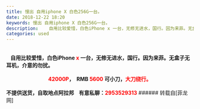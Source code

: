 ```yaml
---
title: 慢出 自用iphone X 白色256G一台。
date: 2018-12-22 18:20
keywords: 慢出 自用iphone X 白色256G一台。
description:    自用比较爱惜，白色iPhone x 一台，无修无进水，国行。因为来菲。无盒子无耳机，介意的勿扰。                                  42000P，  RMB 5600 可小刀，大刀绕行。不提供送货，自取地点阿拉邦    有意私聊：2953529313
categories: used
---
```

<td class="t_f" id="postmessage_2535716">

<br/>
  <strong> 自用比较爱惜，白色iPhone <font color="Red">x </font>一台，无修无进水，国行。因为来菲。无盒子无耳机，介意的勿扰。<br/>
<br/>
                                  <font color="Red">42000P</font>，  RMB <font color="Red">5600</font> 可小刀，<font color="Red">大刀绕行。</font><br/>
<br/>
不提供送货，自取地点阿拉邦    有意私聊：<font color="Red">2953529313</font></strong></td>
###### 转载自[菲龙网]
